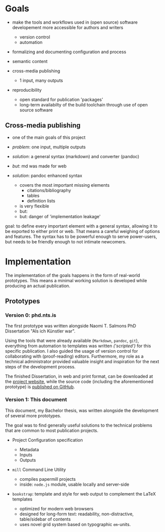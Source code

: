 # Goals

- make the tools and workflows used in (open source) software developement more accessible for authors and writers
    - version control 
    - automation

- formalizing and documenting configuration and process

- semantic content

- cross-media publishing
    * 1 input, many outputs

- reproducibility 
    * open standard for publication 'packages'
    * long-term availabilty of the build toolchain through use of open source software 


## Cross-media publishing

- one of the main goals of this project

- *problem*: one input, multiple outputs
- *solution*: a general syntax (markdown) and converter (pandoc)

- *but*: md was made for web
- *solution*: pandoc enhanced syntax
    - covers the most important missing elements
      - citations/bibliography
      - tables
      - definition lists
    - is very flexible
    - but: 
    - but: danger of 'implementation leakage'


goal: to define every important element with a general syntax, allowing it to be exported to either print or web.
That means a careful weighing of options and features. The syntax has to be powerful enough to serve power-users, but needs to be friendly enough to not intimate newcomers.


# Implementation

The implementation of the goals happens in the form of real-world prototypes. 
This means a minimal working solution is developed while producing an actual publication.

## Prototypes

### Version 0: phd.nts.is

The first prototype was written alongside Naomi T. Salmons PhD Dissertation 
"Als ich Künstler war".

Using the tools that were already available (`Markdown`, `pandoc`, `git`), 
everything from automation to templates was written *('scripted')* for this specific publication. I also guided the usage of version control for collaborating with (proof-reading) editors. Furthermore, my role as a technical administrator provided valuable insight and inspiration for the next steps of the development process.

The finished Dissertation, in web and print format, can be downloaded at 
the [project website](http://phd.nts.is), 
while the source code (including the aforementioned prototype) is [published on GitHub](http://github.com/NTS/PhD).

### Version 1: This document

This document, my Bachelor thesis, was written alongside the development of several more prototypes.

The goal was to find generally useful solutions to the technical problems that are common to most publication projects.

- Project Configuration specification
    * Metadata
    * Inputs
    * Outputs

- `mill` Command Line Utility
    * compiles papermill projects
    * inside: `node.js` module, usable locally and server-side

- `bookstrap`: template and style for web output to complement the LaTeX templates
    * optimized for modern web browsers
    * designed for long-form text: readability, non-distractive, table/sidebar of contents
    * uses novel grid system based on typographic `em`-units.